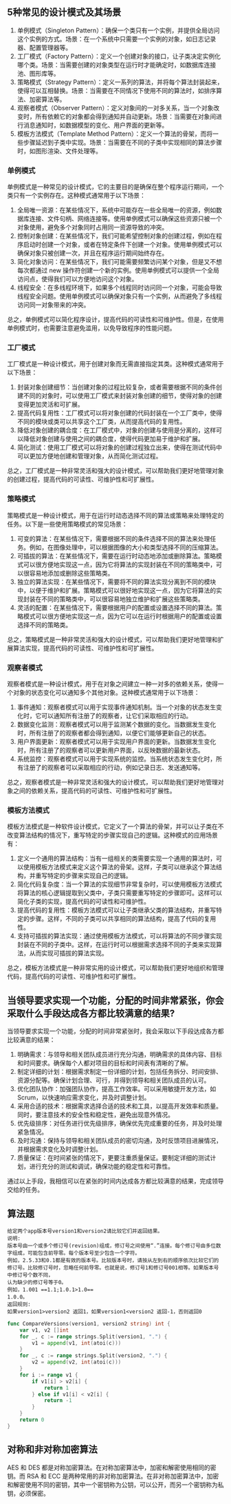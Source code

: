 ## 5种常见的设计模式及其场景

1. 单例模式（Singleton Pattern）：确保一个类只有一个实例，并提供全局访问这个实例的方式。场景：在一个系统中只需要一个实例的对象，如日志记录器、配置管理器等。
2. 工厂模式（Factory Pattern）：定义一个创建对象的接口，让子类决定实例化哪个类。场景：当需要创建的对象类型在运行时才能确定时，如数据库连接池、图形库等。
3. 策略模式（Strategy Pattern）：定义一系列的算法，并将每个算法封装起来，使得可以互相替换。场景：当需要在不同情况下使用不同的算法时，如排序算法、加密算法等。
4. 观察者模式（Observer Pattern）：定义对象间的一对多关系，当一个对象改变时，所有依赖它的对象都会得到通知并自动更新。场景：当需要在对象间进行消息通知时，如数据模型的变化、用户界面的更新等。
5. 模板方法模式（Template Method Pattern）：定义一个算法的骨架，而将一些步骤延迟到子类中实现。场景：当需要在不同的子类中实现相同的算法步骤时，如图形渲染、文件处理等。

### 单例模式

单例模式是一种常见的设计模式，它的主要目的是确保在整个程序运行期间，一个类只有一个实例存在。这种模式通常用于以下场景：

1. 全局唯一资源：在某些情况下，系统中可能存在一些全局唯一的资源，例如数据库连接、文件句柄、网络连接等。使用单例模式可以确保这些资源只被一个对象使用，避免多个对象同时占用同一资源导致的冲突。
2. 控制对象创建：在某些情况下，我们可能希望控制对象的创建过程，例如在程序启动时创建一个对象，或者在特定条件下创建一个对象。使用单例模式可以确保对象只被创建一次，并且在程序运行期间始终存在。
3. 简化对象访问：在某些情况下，我们可能需要频繁访问某个对象，但是又不想每次都通过 new 操作符创建一个新的实例。使用单例模式可以提供一个全局访问点，使得我们可以方便地访问这个对象。
4. 线程安全：在多线程环境下，如果多个线程同时访问同一个对象，可能会导致线程安全问题。使用单例模式可以确保对象只有一个实例，从而避免了多线程访问同一对象带来的冲突。

总之，单例模式可以简化程序设计，提高代码的可读性和可维护性。但是，在使用单例模式时，也需要注意避免滥用，以免导致程序的性能问题。

### 工厂模式

工厂模式是一种设计模式，用于创建对象而无需直接指定其类。这种模式通常用于以下场景：

1. 封装对象创建细节：当创建对象的过程比较复杂，或者需要根据不同的条件创建不同的对象时，可以使用工厂模式来封装对象创建的细节，使得对象的创建变得更加灵活和可扩展。
2. 提高代码复用性：工厂模式可以将对象创建的代码封装在一个工厂类中，使得不同的模块或类可以共享这个工厂类，从而提高代码的复用性。
3. 降低对象创建的耦合度：在工厂模式中，对象的创建与使用是分离的，这样可以降低对象创建与使用之间的耦合度，使得代码更加易于维护和扩展。
4. 简化测试：使用工厂模式可以将对象的创建过程独立出来，使得在测试代码中可以更加方便地创建和管理对象，从而简化测试过程。

总之，工厂模式是一种非常灵活和强大的设计模式，可以帮助我们更好地管理对象的创建过程，提高代码的可读性、可维护性和可扩展性。

### 策略模式

策略模式是一种设计模式，用于在运行时动态选择不同的算法或策略来处理特定的任务。以下是一些使用策略模式的常见场景：

1. 可变的算法：在某些情况下，需要根据不同的条件选择不同的算法来处理任务。例如，在图像处理中，可以根据图像的大小和类型选择不同的压缩算法。
2. 可插拔的算法：在某些情况下，需要在运行时动态地添加或删除算法。策略模式可以很方便地实现这一点，因为它将算法的实现封装在不同的策略类中，可以很容易地添加或删除这些策略类。
3. 独立的算法实现：在某些情况下，需要将不同的算法实现分离到不同的模块中，以便于维护和扩展。策略模式可以很好地实现这一点，因为它将算法的实现封装在不同的策略类中，可以很容易地独立维护和扩展这些策略类。
4. 灵活的配置：在某些情况下，需要根据用户的配置或设置选择不同的算法。策略模式可以很方便地实现这一点，因为它可以在运行时根据用户的配置或设置选择不同的策略类。

总之，策略模式是一种非常灵活和强大的设计模式，可以帮助我们更好地管理和扩展算法实现，提高代码的可读性、可维护性和可扩展性。

### 观察者模式

观察者模式是一种设计模式，用于在对象之间建立一种一对多的依赖关系，使得一个对象的状态变化可以通知多个其他对象。这种模式通常用于以下场景：

1. 事件通知：观察者模式可以用于实现事件通知机制。当一个对象的状态发生变化时，它可以通知所有注册了的观察者，让它们采取相应的行动。
2. 数据变化监测：观察者模式可以用于监测某个数据的变化。当数据发生变化时，所有注册了的观察者都会得到通知，以便它们能够更新自己的状态。
3. 用户界面更新：观察者模式可以用于实现用户界面的更新。当数据发生变化时，所有注册了的观察者可以更新用户界面，以反映数据的最新状态。
4. 系统监控：观察者模式可以用于实现系统的监控。当系统状态发生变化时，所有注册了的观察者可以采取相应的行动，例如记录日志、发送通知等。

总之，观察者模式是一种非常灵活和强大的设计模式，可以帮助我们更好地管理对象之间的依赖关系，提高代码的可读性、可维护性和可扩展性。

### 模板方法模式

模板方法模式是一种软件设计模式，它定义了一个算法的骨架，并可以让子类在不改变算法结构的情况下，重写特定的步骤实现自己的逻辑。这种模式的应用场景有：

1. 定义一个通用的算法结构：当有一组相关的类需要实现一个通用的算法时，可以使用模板方法模式来定义这个算法的骨架。这样，子类可以继承这个算法结构，并重写特定的步骤来实现自己的逻辑。
2. 简化代码复杂度：当一个算法的实现细节非常复杂时，可以使用模板方法模式将算法的核心逻辑提取到父类中，子类只需要重写特定的步骤即可。这样可以简化子类的实现，提高代码的可读性和可维护性。
3. 提高代码的复用性：模板方法模式可以让子类继承父类的算法结构，并重写特定的步骤。这样，不同的子类可以共享相同的算法结构，提高了代码的复用性。
4. 支持可插拔的算法实现：通过使用模板方法模式，可以将算法的不同步骤实现封装在不同的子类中。这样，在运行时可以根据需求选择不同的子类来实现算法，从而实现可插拔的算法实现。

总之，模板方法模式是一种非常实用的设计模式，可以帮助我们更好地组织和管理代码，提高代码的可读性、可维护性和可扩展性。

## 当领导要求实现一个功能，分配的时间非常紧张，你会采取什么手段达成各方都比较满意的结果?

当领导要求实现一个功能，分配的时间非常紧张时，我会采取以下手段达成各方都比较满意的结果：

1. 明确需求：与领导和相关团队成员进行充分沟通，明确需求的具体内容、目标和时间要求。确保每个人都对项目的目标和时间表有清晰的了解。
2. 制定详细的计划：根据需求制定一份详细的计划，包括任务拆分、时间安排、资源分配等。确保计划合理、可行，并得到领导和相关团队成员的认可。
3. 优化团队协作：加强团队协作，提高工作效率。可以采用敏捷开发方法，如 Scrum，以快速响应需求变化，并及时调整计划。
4. 采用合适的技术：根据需求选择合适的技术和工具，以提高开发效率和质量。同时，要注意技术的安全性和稳定性，避免出现意外情况。
5. 优先级排序：对任务进行优先级排序，确保优先完成重要的任务，并及时处理紧急情况。
6. 及时沟通：保持与领导和相关团队成员的密切沟通，及时反馈项目进展情况，并根据需求变化及时调整计划。
7. 质量保证：在时间紧张的情况下，更要注重质量保证。要制定详细的测试计划，进行充分的测试和调试，确保功能的稳定性和可靠性。

通过以上手段，我相信可以在紧张的时间内达成各方都比较满意的结果，完成领导交给的任务。

## 算法题

```
给定两个app版本号version1和version2请比较它们并返回结果。	
说明:
版本号由一个或多个修订号(revision)组成，修订号之间使用“.”连接。每个修订号由多位数字组成，可能包含前导零。每个版本号至少包含一个字符。
例如，2.5.33和0.1都是有效的版本号。比较版本号时，请按从左到右的顺序依次比较它们的修订号。比较修订号时，忽略任何前导零。也就是说，修订号1和修订号001相等。如果版本号中修订号个数不同，
认为缺少的修订号等于0。
例如，1.001 ==1.1;1.0.1>1.0==
1.0.0。
返回规则:
如果version1>version2 返回1，如果version1<version2 返回-1，否则返回0
```

```go
func CompareVersions(version1, version2 string) int {
    var v1, v2 []int
    for _, c := range strings.Split(version1, ".") {
        v1 = append(v1, int(atoi(c)))
    }
    for _, c := range strings.Split(version2, ".") {
        v2 = append(v2, int(atoi(c)))
    }
    for i := range v1 {
        if v1[i] > v2[i] {
            return 1
        } else if v1[i] < v2[i] {
            return -1
        }
    }
    return 0
}
```

## 对称和非对称加密算法

AES 和 DES 都是对称加密算法。在对称加密算法中，加密和解密使用相同的密钥。而 RSA 和 ECC 是两种常用的非对称加密算法。在非对称加密算法中，加密和解密使用不同的密钥，其中一个密钥称为公钥，可以公开，而另一个密钥称为私钥，必须保密。